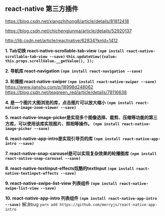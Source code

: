 ## react-native 第三方插件

https://blog.csdn.net/xiangzhihong8/article/details/81812418

https://blog.csdn.net/chichengjunma/article/details/52920137

http://lib.csdn.net/article/reactnative/62834?knId=1412

**1. Tab切换 react-native-scrollable-tab-view `(npm install react-native-scrollable-tab-view --save)`  `this.updateView({value: this.props.scrollValue.__getValue(), });`**

**2. 导航库 react-navigation `(npm install react-navigation --save)`**

**3. 轮播图 react-native-swiper `(npm install react-native-swiper --save)`**  https://www.jianshu.com/p/18998d248062   https://blog.csdn.net/teagreen_red/article/details/78116638

**4. 是一个图片大图浏览的库，点击图片可以放大缩小 `(npm install react-native-image-zoom-viewer --save)`** 

**5. react-native-image-picker是实现多个图像选择、裁剪、压缩等功能的第三方库，可以使用该库实现图片、照相等操作。 `(npm install react-native-image-picker --save)`** 

**6. react-native-app-intro是实现引导页的库 `(npm install react-native-app-intro --save)`** 

**7. react-native-snap-carousel是可以实现复杂效果的轮播图库 `(npm install react-native-snap-carousel --save)`** 

**8. react-native-textinput-effects炫酷的textInput `(npm install react-native-textinput-effects --save)`**

**9. react-native-swipe-list-view 列表组件 `(npm install react-native-swipe-list-view --save)`** 

**10. react-native-app-intro 列表组件 `(npm install react-native-app-intro --save)`**  解决bug ` yarn add https://github.com/merryjs/react-native-app-intro `